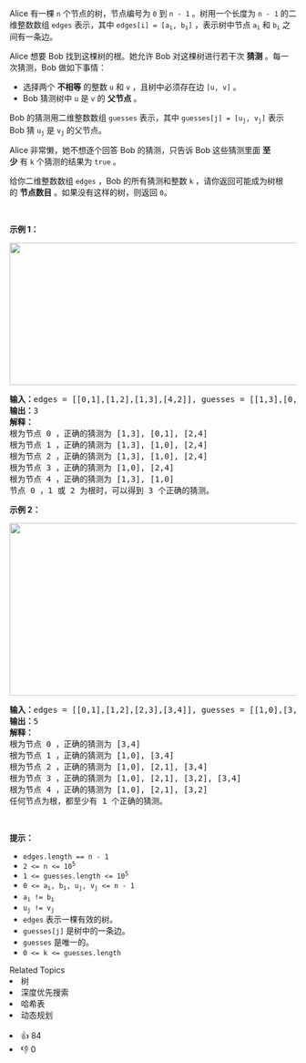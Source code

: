 <p>Alice 有一棵 <code>n</code> 个节点的树，节点编号为 <code>0</code> 到 <code>n - 1</code> 。树用一个长度为 <code>n - 1</code> 的二维整数数组 <code>edges</code> 表示，其中 <code>edges[i] = [a<sub>i</sub>, b<sub>i</sub>]</code> ，表示树中节点 <code>a<sub>i</sub></code> 和 <code>b<sub>i</sub></code> 之间有一条边。</p>

<p>Alice 想要 Bob 找到这棵树的根。她允许 Bob 对这棵树进行若干次 <strong>猜测</strong> 。每一次猜测，Bob 做如下事情：</p>

<ul> 
 <li>选择两个 <strong>不相等</strong>&nbsp;的整数&nbsp;<code>u</code> 和&nbsp;<code>v</code>&nbsp;，且树中必须存在边&nbsp;<code>[u, v]</code>&nbsp;。</li> 
 <li>Bob 猜测树中&nbsp;<code>u</code>&nbsp;是&nbsp;<code>v</code>&nbsp;的 <strong>父节点</strong>&nbsp;。</li> 
</ul>

<p>Bob 的猜测用二维整数数组&nbsp;<code>guesses</code> 表示，其中&nbsp;<code>guesses[j] = [u<sub>j</sub>, v<sub>j</sub>]</code>&nbsp;表示 Bob 猜&nbsp;<code>u<sub>j</sub></code> 是&nbsp;<code>v<sub>j</sub></code>&nbsp;的父节点。</p>

<p>Alice 非常懒，她不想逐个回答&nbsp;Bob 的猜测，只告诉 Bob 这些猜测里面 <strong>至少</strong>&nbsp;有&nbsp;<code>k</code>&nbsp;个猜测的结果为&nbsp;<code>true</code>&nbsp;。</p>

<p>给你二维整数数组 <code>edges</code>&nbsp;，Bob 的所有猜测和整数&nbsp;<code>k</code>&nbsp;，请你返回可能成为树根的&nbsp;<strong>节点数目</strong>&nbsp;。如果没有这样的树，则返回 <code>0</code>。</p>

<p>&nbsp;</p>

<p><strong>示例 1：</strong></p>

<p><img alt="" src="https://assets.leetcode.com/uploads/2022/12/19/ex-1.png" style="width: 727px; height: 250px;" /></p>

<pre>
<b>输入：</b>edges = [[0,1],[1,2],[1,3],[4,2]], guesses = [[1,3],[0,1],[1,0],[2,4]], k = 3
<b>输出：</b>3
<b>解释：</b>
根为节点 0 ，正确的猜测为 [1,3], [0,1], [2,4]
根为节点 1 ，正确的猜测为 [1,3], [1,0], [2,4]
根为节点 2 ，正确的猜测为 [1,3], [1,0], [2,4]
根为节点 3 ，正确的猜测为 [1,0], [2,4]
根为节点 4 ，正确的猜测为 [1,3], [1,0]
节点 0 ，1 或 2 为根时，可以得到 3 个正确的猜测。
</pre>

<p><strong>示例 2：</strong></p>

<p><img alt="" src="https://assets.leetcode.com/uploads/2022/12/19/ex-2.png" style="width: 600px; height: 303px;" /></p>

<pre>
<b>输入：</b>edges = [[0,1],[1,2],[2,3],[3,4]], guesses = [[1,0],[3,4],[2,1],[3,2]], k = 1
<b>输出：</b>5
<b>解释：</b>
根为节点 0 ，正确的猜测为 [3,4]
根为节点 1 ，正确的猜测为 [1,0], [3,4]
根为节点 2 ，正确的猜测为 [1,0], [2,1], [3,4]
根为节点 3 ，正确的猜测为 [1,0], [2,1], [3,2], [3,4]
根为节点 4 ，正确的猜测为 [1,0], [2,1], [3,2]
任何节点为根，都至少有 1 个正确的猜测。
</pre>

<p>&nbsp;</p>

<p><strong>提示：</strong></p>

<ul> 
 <li><code>edges.length == n - 1</code></li> 
 <li><code>2 &lt;= n &lt;= 10<sup>5</sup></code></li> 
 <li><code>1 &lt;= guesses.length &lt;= 10<sup>5</sup></code></li> 
 <li><code>0 &lt;= a<sub>i</sub>, b<sub>i</sub>, u<sub>j</sub>, v<sub>j</sub> &lt;= n - 1</code></li> 
 <li><code>a<sub>i</sub> != b<sub>i</sub></code></li> 
 <li><code>u<sub>j</sub> != v<sub>j</sub></code></li> 
 <li><code>edges</code>&nbsp;表示一棵有效的树。</li> 
 <li><code>guesses[j]</code>&nbsp;是树中的一条边。</li> 
 <li><code>guesses</code>&nbsp;是唯一的。</li> 
 <li><code>0 &lt;= k &lt;= guesses.length</code></li> 
</ul>

<div><div>Related Topics</div><div><li>树</li><li>深度优先搜索</li><li>哈希表</li><li>动态规划</li></div></div><br><div><li>👍 84</li><li>👎 0</li></div>